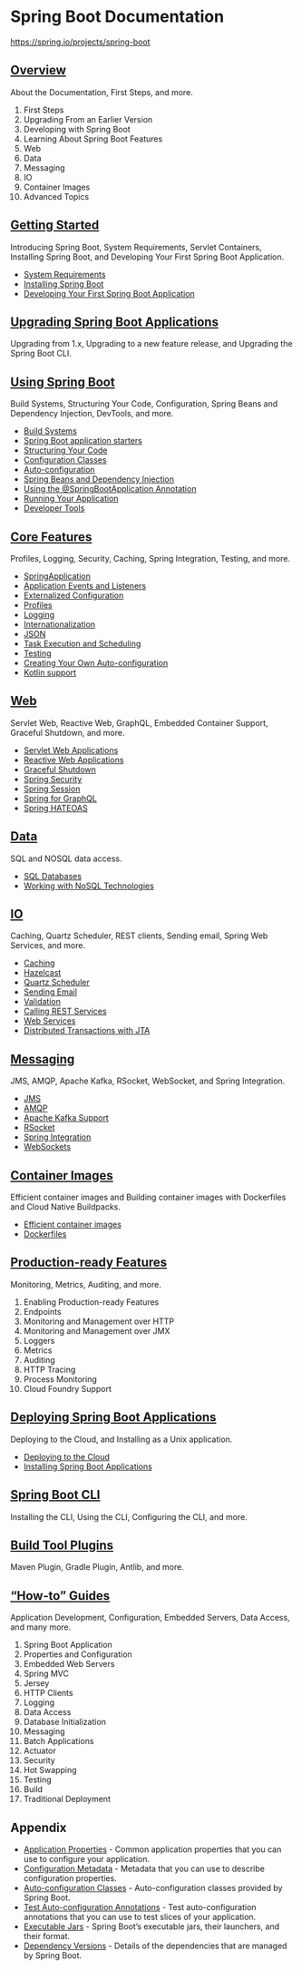 ﻿# Spring Boot Documentation

https://spring.io/projects/spring-boot

## [Overview](https://docs.spring.io/spring-boot/docs/current/reference/html/documentation.html)

About the Documentation, First Steps, and more.

1. First Steps
2. Upgrading From an Earlier Version
3. Developing with Spring Boot
4. Learning About Spring Boot Features
5. Web
6. Data
7. Messaging
8. IO
9. Container Images
10. Advanced Topics

## [Getting Started](https://docs.spring.io/spring-boot/docs/current/reference/html/getting-started.html)

Introducing Spring Boot, System Requirements, Servlet Containers, Installing Spring Boot, and Developing Your First Spring Boot Application.

- [System Requirements](https://docs.spring.io/spring-boot/docs/current/reference/html/getting-started.html#getting-started.system-requirements)
- [Installing Spring Boot](https://docs.spring.io/spring-boot/docs/current/reference/html/getting-started.html#getting-started.installing)
- [Developing Your First Spring Boot Application](https://docs.spring.io/spring-boot/docs/current/reference/html/getting-started.html#getting-started.first-application)

## [Upgrading Spring Boot Applications](https://docs.spring.io/spring-boot/docs/current/reference/html/upgrading.html)

Upgrading from 1.x, Upgrading to a new feature release, and Upgrading the Spring Boot CLI.

## [Using Spring Boot](https://docs.spring.io/spring-boot/docs/current/reference/html/using.html)

Build Systems, Structuring Your Code, Configuration, Spring Beans and Dependency Injection, DevTools, and more.

- [Build Systems](https://docs.spring.io/spring-boot/docs/current/reference/html/using.html#using.build-systems)
- [Spring Boot application starters](https://docs.spring.io/spring-boot/docs/current/reference/html/using.html#using.build-systems.starters)
- [Structuring Your Code](https://docs.spring.io/spring-boot/docs/current/reference/html/using.html#using.structuring-your-code)
- [Configuration Classes](https://docs.spring.io/spring-boot/docs/current/reference/html/using.html#using.configuration-classes)
- [Auto-configuration](https://docs.spring.io/spring-boot/docs/current/reference/html/using.html#using.auto-configuration)
- [Spring Beans and Dependency Injection](https://docs.spring.io/spring-boot/docs/current/reference/html/using.html#using.spring-beans-and-dependency-injection)
- [Using the @SpringBootApplication Annotation](https://docs.spring.io/spring-boot/docs/current/reference/html/using.html#using.using-the-springbootapplication-annotation)
- [Running Your Application](https://docs.spring.io/spring-boot/docs/current/reference/html/using.html#using.running-your-application)
- [Developer Tools](https://docs.spring.io/spring-boot/docs/current/reference/html/using.html#using.devtools)

## [Core Features](https://docs.spring.io/spring-boot/docs/current/reference/html/features.html)

Profiles, Logging, Security, Caching, Spring Integration, Testing, and more.

- [SpringApplication](https://docs.spring.io/spring-boot/docs/current/reference/html/features.html#features.spring-application)
- [Application Events and Listeners](https://docs.spring.io/spring-boot/docs/current/reference/html/features.html#features.spring-application.application-events-and-listeners)
- [Externalized Configuration](https://docs.spring.io/spring-boot/docs/current/reference/html/features.html#features.external-config)
- [Profiles](https://docs.spring.io/spring-boot/docs/current/reference/html/features.html#features.profiles)
- [Logging](https://docs.spring.io/spring-boot/docs/current/reference/html/features.html#features.logging)
- [Internationalization](https://docs.spring.io/spring-boot/docs/current/reference/html/features.html#features.internationalization)
- [JSON](https://docs.spring.io/spring-boot/docs/current/reference/html/features.html#features.json)
- [Task Execution and Scheduling](https://docs.spring.io/spring-boot/docs/current/reference/html/features.html#features.task-execution-and-scheduling)
- [Testing](https://docs.spring.io/spring-boot/docs/current/reference/html/features.html#features.testing)
- [Creating Your Own Auto-configuration](https://docs.spring.io/spring-boot/docs/current/reference/html/features.html#features.developing-auto-configuration)
- [Kotlin support](https://docs.spring.io/spring-boot/docs/current/reference/html/features.html#features.kotlin)

## [Web](https://docs.spring.io/spring-boot/docs/current/reference/html/web.html)

Servlet Web, Reactive Web, GraphQL, Embedded Container Support, Graceful Shutdown, and more.

- [Servlet Web Applications](https://docs.spring.io/spring-boot/docs/current/reference/html/web.html#web.servlet)
- [Reactive Web Applications](https://docs.spring.io/spring-boot/docs/current/reference/html/web.html#web.reactive)
- [Graceful Shutdown](https://docs.spring.io/spring-boot/docs/current/reference/html/web.html#web.graceful-shutdown)
- [Spring Security](https://docs.spring.io/spring-boot/docs/current/reference/html/web.html#web.security)
- [Spring Session](https://docs.spring.io/spring-boot/docs/current/reference/html/web.html#web.spring-session)
- [Spring for GraphQL](https://docs.spring.io/spring-boot/docs/current/reference/html/web.html#web.graphql)
- [Spring HATEOAS](https://docs.spring.io/spring-boot/docs/current/reference/html/web.html#web.spring-hateoas)

## [Data](https://docs.spring.io/spring-boot/docs/current/reference/html/data.html)

SQL and NOSQL data access.

- [SQL Databases](https://docs.spring.io/spring-boot/docs/current/reference/html/data.html#data.sql)
- [Working with NoSQL Technologies](https://docs.spring.io/spring-boot/docs/current/reference/html/data.html#data.nosql)

## [IO](https://docs.spring.io/spring-boot/docs/current/reference/html/io.html)

Caching, Quartz Scheduler, REST clients, Sending email, Spring Web Services, and more.

- [Caching](https://docs.spring.io/spring-boot/docs/current/reference/html/io.html#io.caching)
- [Hazelcast](https://docs.spring.io/spring-boot/docs/current/reference/html/io.html#io.hazelcast)
- [Quartz Scheduler](https://docs.spring.io/spring-boot/docs/current/reference/html/io.html#io.quartz)
- [Sending Email](https://docs.spring.io/spring-boot/docs/current/reference/html/io.html#io.email)
- [Validation](https://docs.spring.io/spring-boot/docs/current/reference/html/io.html#io.validation)
- [Calling REST Services](https://docs.spring.io/spring-boot/docs/current/reference/html/io.html#io.rest-client)
- [Web Services](https://docs.spring.io/spring-boot/docs/current/reference/html/io.html#io.webservices)
- [Distributed Transactions with JTA](https://docs.spring.io/spring-boot/docs/current/reference/html/io.html#io.jta)

## [Messaging](https://docs.spring.io/spring-boot/docs/current/reference/html/messaging.html)

JMS, AMQP, Apache Kafka, RSocket, WebSocket, and Spring Integration.

- [JMS](https://docs.spring.io/spring-boot/docs/current/reference/html/messaging.html#messaging.jms)
- [AMQP](https://docs.spring.io/spring-boot/docs/current/reference/html/messaging.html#messaging.amqp)
- [Apache Kafka Support](https://docs.spring.io/spring-boot/docs/current/reference/html/messaging.html#messaging.kafka)
- [RSocket](https://docs.spring.io/spring-boot/docs/current/reference/html/messaging.html#messaging.rsocket)
- [Spring Integration](https://docs.spring.io/spring-boot/docs/current/reference/html/messaging.html#messaging.spring-integration)
- [WebSockets](https://docs.spring.io/spring-boot/docs/current/reference/html/messaging.html#messaging.websockets)

## [Container Images](https://docs.spring.io/spring-boot/docs/current/reference/html/container-images.html)

Efficient container images and Building container images with Dockerfiles and Cloud Native Buildpacks.

- [Efficient container images](https://docs.spring.io/spring-boot/docs/current/reference/html/container-images.html#container-images.efficient-images)
- [Dockerfiles](https://docs.spring.io/spring-boot/docs/current/reference/html/container-images.html#container-images.dockerfiles)

## [Production-ready Features](https://docs.spring.io/spring-boot/docs/current/reference/html/actuator.html)

Monitoring, Metrics, Auditing, and more.

1. Enabling Production-ready Features
2. Endpoints
3. Monitoring and Management over HTTP
4. Monitoring and Management over JMX
5. Loggers
6. Metrics
7. Auditing
8. HTTP Tracing
9. Process Monitoring
10. Cloud Foundry Support

## [Deploying Spring Boot Applications](https://docs.spring.io/spring-boot/docs/current/reference/html/deployment.html)

Deploying to the Cloud, and Installing as a Unix application.

- [Deploying to the Cloud](https://docs.spring.io/spring-boot/docs/current/reference/html/deployment.html#deployment.cloud)
- [Installing Spring Boot Applications](https://docs.spring.io/spring-boot/docs/current/reference/html/deployment.html#deployment.installing)

## [Spring Boot CLI](https://docs.spring.io/spring-boot/docs/current/reference/html/cli.html)

Installing the CLI, Using the CLI, Configuring the CLI, and more.

## [Build Tool Plugins](https://docs.spring.io/spring-boot/docs/current/reference/html/build-tool-plugins.html)

Maven Plugin, Gradle Plugin, Antlib, and more.

## [“How-to” Guides](https://docs.spring.io/spring-boot/docs/current/reference/html/howto.html)

Application Development, Configuration, Embedded Servers, Data Access, and many more.

1. Spring Boot Application
2. Properties and Configuration
3. Embedded Web Servers
4. Spring MVC
5. Jersey
6. HTTP Clients
7. Logging
8. Data Access
9. Database Initialization
10. Messaging
11. Batch Applications
12. Actuator
13. Security
14. Hot Swapping
15. Testing
16. Build
17. Traditional Deployment

## Appendix

- [Application Properties](https://docs.spring.io/spring-boot/docs/current/reference/html/application-properties.html) - Common application properties that you can use to configure your application.
- [Configuration Metadata](https://docs.spring.io/spring-boot/docs/current/reference/html/configuration-metadata.html) - Metadata that you can use to describe configuration properties.
- [Auto-configuration Classes](https://docs.spring.io/spring-boot/docs/current/reference/html/auto-configuration-classes.html) - Auto-configuration classes provided by Spring Boot.
- [Test Auto-configuration Annotations](https://docs.spring.io/spring-boot/docs/current/reference/html/test-auto-configuration.html) - Test auto-configuration annotations that you can use to test slices of your application.
- [Executable Jars](https://docs.spring.io/spring-boot/docs/current/reference/html/test-auto-configuration.html) - Spring Boot’s executable jars, their launchers, and their format.
- [Dependency Versions](https://docs.spring.io/spring-boot/docs/current/reference/html/dependency-versions.html) - Details of the dependencies that are managed by Spring Boot.
